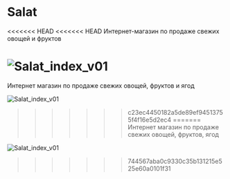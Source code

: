 # Salat

<<<<<<< HEAD
<<<<<<< HEAD
Интернет-магазин по продаже свежих овощей и фруктов

![Salat_index_v01](https://user-images.githubusercontent.com/62849901/147353591-d4eb5e81-64af-4be7-a888-0e2c72403526.png)
=======
Интернет магазин по продаже свежих овощей, фруктов и ягод

![Salat_index_v01](https://user-images.githubusercontent.com/62849901/147447168-f748485d-a6cb-47d4-8fbb-ff65556c860d.png)
>>>>>>> c23ec4450182a5de89ef94513755f4f16e5d2ec4
=======
Интернет магазин по продаже свежих овощей, фруктов, ягод

![Salat_index_v01](https://user-images.githubusercontent.com/62849901/147447168-f748485d-a6cb-47d4-8fbb-ff65556c860d.png)
>>>>>>> 744567aba0c9330c35b131215e525e60a0101f31
